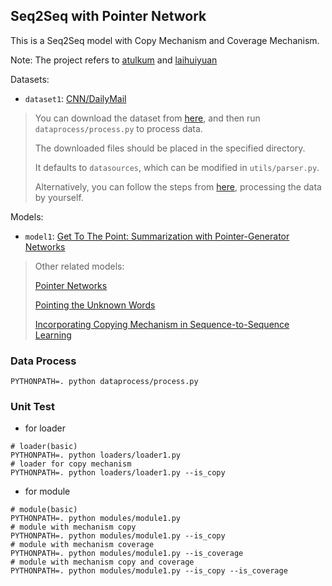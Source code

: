 ## Seq2Seq with Pointer Network

This is a Seq2Seq model with Copy Mechanism and Coverage Mechanism.

Note: The project refers to [atulkum](https://github.com/atulkum/pointer_summarizer) and [laihuiyuan](https://github.com/laihuiyuan/pointer-generator)

Datasets:

* `dataset1`: [CNN/DailyMail](https://arxiv.org/abs/1602.06023)

> You can download the dataset from [here](https://github.com/JafferWilson/Process-Data-of-CNN-DailyMail), and then run `dataprocess/process.py` to process data.
>
> The downloaded files should be placed in the specified directory.
>
> It defaults to `datasources`, which can be modified in `utils/parser.py`.
>
> Alternatively, you can follow the steps from [here](https://github.com/abisee/cnn-dailymail), processing the data by yourself.

Models:

* `model1`: [Get To The Point: Summarization with Pointer-Generator Networks](https://arxiv.org/abs/1704.04368)

> Other related models:
> 
> [Pointer Networks](https://arxiv.org/abs/1506.03134)
> 
> [Pointing the Unknown Words](https://arxiv.org/abs/1603.08148)
> 
> [Incorporating Copying Mechanism in Sequence-to-Sequence Learning](https://arxiv.org/abs/1603.06393)


### Data Process

```shell
PYTHONPATH=. python dataprocess/process.py
```

### Unit Test

* for loader

```shell
# loader(basic)
PYTHONPATH=. python loaders/loader1.py
# loader for copy mechanism
PYTHONPATH=. python loaders/loader1.py --is_copy
```

* for module

```shell
# module(basic)
PYTHONPATH=. python modules/module1.py
# module with mechanism copy
PYTHONPATH=. python modules/module1.py --is_copy
# module with mechanism coverage
PYTHONPATH=. python modules/module1.py --is_coverage
# module with mechanism copy and coverage
PYTHONPATH=. python modules/module1.py --is_copy --is_coverage
```
